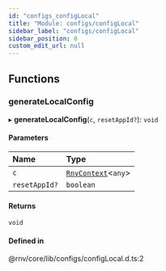 ```yaml
---
id: "configs_configLocal"
title: "Module: configs/configLocal"
sidebar_label: "configs/configLocal"
sidebar_position: 0
custom_edit_url: null
---
```


## Functions

### generateLocalConfig

▸ **generateLocalConfig**(`c`, `resetAppId?`): `void`

#### Parameters

| Name | Type |
| :------ | :------ |
| `c` | [`RnvContext`](../interfaces/context_types.RnvContext.md)\<`any`\> |
| `resetAppId?` | `boolean` |

#### Returns

`void`

#### Defined in

@rnv/core/lib/configs/configLocal.d.ts:2
